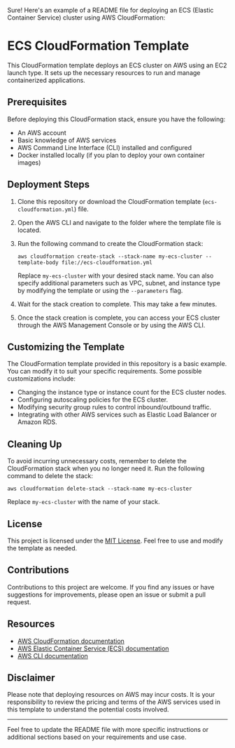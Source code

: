 Sure! Here's an example of a README file for deploying an ECS (Elastic Container Service) cluster using AWS CloudFormation:

# ECS CloudFormation Template

This CloudFormation template deploys an ECS cluster on AWS using an EC2 launch type. It sets up the necessary resources to run and manage containerized applications.

## Prerequisites

Before deploying this CloudFormation stack, ensure you have the following:

- An AWS account
- Basic knowledge of AWS services
- AWS Command Line Interface (CLI) installed and configured
- Docker installed locally (if you plan to deploy your own container images)

## Deployment Steps

1. Clone this repository or download the CloudFormation template (`ecs-cloudformation.yml`) file.

2. Open the AWS CLI and navigate to the folder where the template file is located.

3. Run the following command to create the CloudFormation stack:
   
   ```
   aws cloudformation create-stack --stack-name my-ecs-cluster --template-body file://ecs-cloudformation.yml
   ```

   Replace `my-ecs-cluster` with your desired stack name. You can also specify additional parameters such as VPC, subnet, and instance type by modifying the template or using the `--parameters` flag.

4. Wait for the stack creation to complete. This may take a few minutes.

5. Once the stack creation is complete, you can access your ECS cluster through the AWS Management Console or by using the AWS CLI.

## Customizing the Template

The CloudFormation template provided in this repository is a basic example. You can modify it to suit your specific requirements. Some possible customizations include:

- Changing the instance type or instance count for the ECS cluster nodes.
- Configuring autoscaling policies for the ECS cluster.
- Modifying security group rules to control inbound/outbound traffic.
- Integrating with other AWS services such as Elastic Load Balancer or Amazon RDS.

## Cleaning Up

To avoid incurring unnecessary costs, remember to delete the CloudFormation stack when you no longer need it. Run the following command to delete the stack:

```
aws cloudformation delete-stack --stack-name my-ecs-cluster
```

Replace `my-ecs-cluster` with the name of your stack.

## License

This project is licensed under the [MIT License](LICENSE). Feel free to use and modify the template as needed.

## Contributions

Contributions to this project are welcome. If you find any issues or have suggestions for improvements, please open an issue or submit a pull request.

## Resources

- [AWS CloudFormation documentation](https://docs.aws.amazon.com/cloudformation)
- [AWS Elastic Container Service (ECS) documentation](https://docs.aws.amazon.com/ecs)
- [AWS CLI documentation](https://docs.aws.amazon.com/cli)

## Disclaimer

Please note that deploying resources on AWS may incur costs. It is your responsibility to review the pricing and terms of the AWS services used in this template to understand the potential costs involved.

---

Feel free to update the README file with more specific instructions or additional sections based on your requirements and use case.
